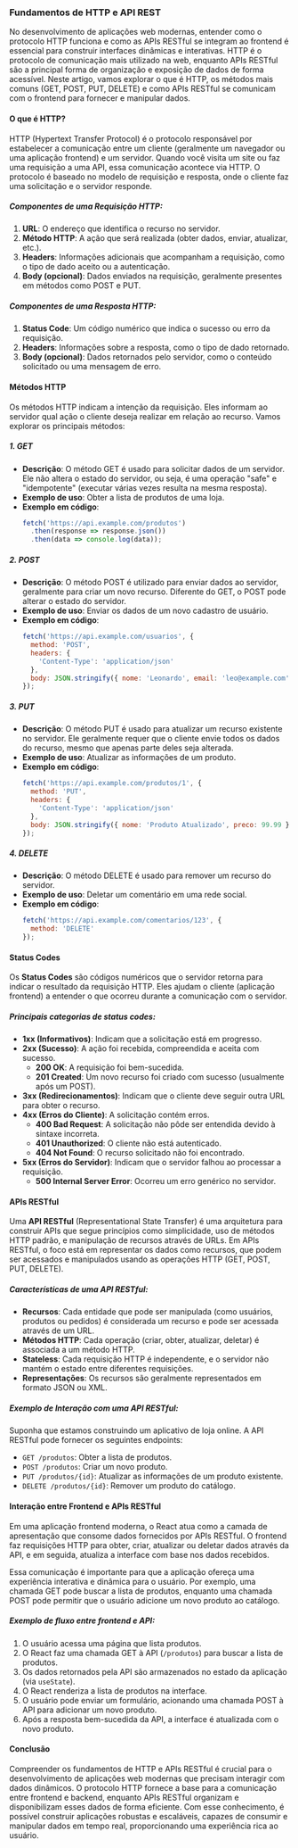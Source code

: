 ### Fundamentos de HTTP e API REST

No desenvolvimento de aplicações web modernas, entender como o protocolo HTTP funciona e como as APIs RESTful se
integram ao frontend é essencial para construir interfaces dinâmicas e interativas. HTTP é o protocolo de comunicação
mais utilizado na web, enquanto APIs RESTful são a principal forma de organização e exposição de dados de forma
acessível. Neste artigo, vamos explorar o que é HTTP, os métodos mais comuns (GET, POST, PUT, DELETE) e como APIs
RESTful se comunicam com o frontend para fornecer e manipular dados.

#### O que é HTTP?

HTTP (Hypertext Transfer Protocol) é o protocolo responsável por estabelecer a comunicação entre um cliente (geralmente
um navegador ou uma aplicação frontend) e um servidor. Quando você visita um site ou faz uma requisição a uma API, essa
comunicação acontece via HTTP. O protocolo é baseado no modelo de requisição e resposta, onde o cliente faz uma
solicitação e o servidor responde.

##### Componentes de uma Requisição HTTP:

1. **URL**: O endereço que identifica o recurso no servidor.
2. **Método HTTP**: A ação que será realizada (obter dados, enviar, atualizar, etc.).
3. **Headers**: Informações adicionais que acompanham a requisição, como o tipo de dado aceito ou a autenticação.
4. **Body (opcional)**: Dados enviados na requisição, geralmente presentes em métodos como POST e PUT.

##### Componentes de uma Resposta HTTP:

1. **Status Code**: Um código numérico que indica o sucesso ou erro da requisição.
2. **Headers**: Informações sobre a resposta, como o tipo de dado retornado.
3. **Body (opcional)**: Dados retornados pelo servidor, como o conteúdo solicitado ou uma mensagem de erro.

#### Métodos HTTP

Os métodos HTTP indicam a intenção da requisição. Eles informam ao servidor qual ação o cliente deseja realizar em
relação ao recurso. Vamos explorar os principais métodos:

##### 1. **GET**

- **Descrição**: O método GET é usado para solicitar dados de um servidor. Ele não altera o estado do servidor, ou seja,
  é uma operação "safe" e "idempotente" (executar várias vezes resulta na mesma resposta).
- **Exemplo de uso**: Obter a lista de produtos de uma loja.
- **Exemplo em código**:
  ```javascript
  fetch('https://api.example.com/produtos')
    .then(response => response.json())
    .then(data => console.log(data));
  ```

##### 2. **POST**

- **Descrição**: O método POST é utilizado para enviar dados ao servidor, geralmente para criar um novo recurso.
  Diferente do GET, o POST pode alterar o estado do servidor.
- **Exemplo de uso**: Enviar os dados de um novo cadastro de usuário.
- **Exemplo em código**:
  ```javascript
  fetch('https://api.example.com/usuarios', {
    method: 'POST',
    headers: {
      'Content-Type': 'application/json'
    },
    body: JSON.stringify({ nome: 'Leonardo', email: 'leo@example.com' })
  });
  ```

##### 3. **PUT**

- **Descrição**: O método PUT é usado para atualizar um recurso existente no servidor. Ele geralmente requer que o
  cliente envie todos os dados do recurso, mesmo que apenas parte deles seja alterada.
- **Exemplo de uso**: Atualizar as informações de um produto.
- **Exemplo em código**:
  ```javascript
  fetch('https://api.example.com/produtos/1', {
    method: 'PUT',
    headers: {
      'Content-Type': 'application/json'
    },
    body: JSON.stringify({ nome: 'Produto Atualizado', preco: 99.99 })
  });
  ```

##### 4. **DELETE**

- **Descrição**: O método DELETE é usado para remover um recurso do servidor.
- **Exemplo de uso**: Deletar um comentário em uma rede social.
- **Exemplo em código**:
  ```javascript
  fetch('https://api.example.com/comentarios/123', {
    method: 'DELETE'
  });
  ```

#### Status Codes

Os **Status Codes** são códigos numéricos que o servidor retorna para indicar o resultado da requisição HTTP. Eles
ajudam o cliente (aplicação frontend) a entender o que ocorreu durante a comunicação com o servidor.

##### Principais categorias de status codes:

- **1xx (Informativos)**: Indicam que a solicitação está em progresso.
- **2xx (Sucesso)**: A ação foi recebida, compreendida e aceita com sucesso.
    - **200 OK**: A requisição foi bem-sucedida.
    - **201 Created**: Um novo recurso foi criado com sucesso (usualmente após um POST).
- **3xx (Redirecionamentos)**: Indicam que o cliente deve seguir outra URL para obter o recurso.
- **4xx (Erros do Cliente)**: A solicitação contém erros.
    - **400 Bad Request**: A solicitação não pôde ser entendida devido à sintaxe incorreta.
    - **401 Unauthorized**: O cliente não está autenticado.
    - **404 Not Found**: O recurso solicitado não foi encontrado.
- **5xx (Erros do Servidor)**: Indicam que o servidor falhou ao processar a requisição.
    - **500 Internal Server Error**: Ocorreu um erro genérico no servidor.

#### APIs RESTful

Uma **API RESTful** (Representational State Transfer) é uma arquitetura para construir APIs que segue princípios como
simplicidade, uso de métodos HTTP padrão, e manipulação de recursos através de URLs. Em APIs RESTful, o foco está em
representar os dados como recursos, que podem ser acessados e manipulados usando as operações HTTP (GET, POST, PUT,
DELETE).

##### Características de uma API RESTful:

- **Recursos**: Cada entidade que pode ser manipulada (como usuários, produtos ou pedidos) é considerada um recurso e
  pode ser acessada através de um URL.
- **Métodos HTTP**: Cada operação (criar, obter, atualizar, deletar) é associada a um método HTTP.
- **Stateless**: Cada requisição HTTP é independente, e o servidor não mantém o estado entre diferentes requisições.
- **Representações**: Os recursos são geralmente representados em formato JSON ou XML.

##### Exemplo de Interação com uma API RESTful:

Suponha que estamos construindo um aplicativo de loja online. A API RESTful pode fornecer os seguintes endpoints:

- `GET /produtos`: Obter a lista de produtos.
- `POST /produtos`: Criar um novo produto.
- `PUT /produtos/{id}`: Atualizar as informações de um produto existente.
- `DELETE /produtos/{id}`: Remover um produto do catálogo.

#### Interação entre Frontend e APIs RESTful

Em uma aplicação frontend moderna, o React atua como a camada de apresentação que consome dados fornecidos por APIs
RESTful. O frontend faz requisições HTTP para obter, criar, atualizar ou deletar dados através da API, e em seguida,
atualiza a interface com base nos dados recebidos.

Essa comunicação é importante para que a aplicação ofereça uma experiência interativa e dinâmica para o usuário. Por
exemplo, uma chamada GET pode buscar a lista de produtos, enquanto uma chamada POST pode permitir que o usuário adicione
um novo produto ao catálogo.

##### Exemplo de fluxo entre frontend e API:

1. O usuário acessa uma página que lista produtos.
2. O React faz uma chamada GET à API (`/produtos`) para buscar a lista de produtos.
3. Os dados retornados pela API são armazenados no estado da aplicação (via `useState`).
4. O React renderiza a lista de produtos na interface.
5. O usuário pode enviar um formulário, acionando uma chamada POST à API para adicionar um novo produto.
6. Após a resposta bem-sucedida da API, a interface é atualizada com o novo produto.

#### Conclusão

Compreender os fundamentos de HTTP e APIs RESTful é crucial para o desenvolvimento de aplicações web modernas que
precisam interagir com dados dinâmicos. O protocolo HTTP fornece a base para a comunicação entre frontend e backend,
enquanto APIs RESTful organizam e disponibilizam esses dados de forma eficiente. Com esse conhecimento, é possível
construir aplicações robustas e escaláveis, capazes de consumir e manipular dados em tempo real, proporcionando uma
experiência rica ao usuário.